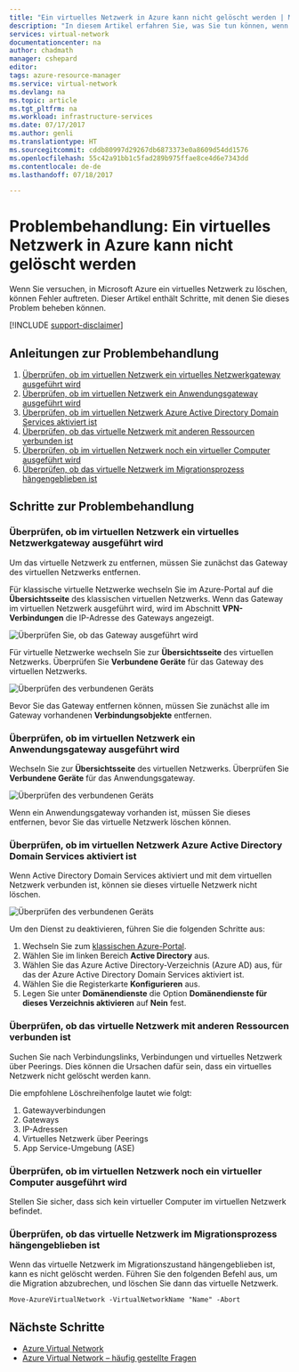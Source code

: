 ```yaml
---
title: "Ein virtuelles Netzwerk in Azure kann nicht gelöscht werden | Microsoft-Dokumentationen"
description: "In diesem Artikel erfahren Sie, was Sie tun können, wenn ein virtuelles Netzwerk in Azure nicht gelöscht werden kann."
services: virtual-network
documentationcenter: na
author: chadmath
manager: cshepard
editor: 
tags: azure-resource-manager
ms.service: virtual-network
ms.devlang: na
ms.topic: article
ms.tgt_pltfrm: na
ms.workload: infrastructure-services
ms.date: 07/17/2017
ms.author: genli
ms.translationtype: HT
ms.sourcegitcommit: cddb80997d29267db6873373e0a8609d54dd1576
ms.openlocfilehash: 55c42a91bb1c5fad289b975ffae8ce4d6e7343dd
ms.contentlocale: de-de
ms.lasthandoff: 07/18/2017

---
```


# <a name="troubleshooting-failed-to-delete-a-virtual-network-in-azure"></a>Problembehandlung: Ein virtuelles Netzwerk in Azure kann nicht gelöscht werden

Wenn Sie versuchen, in Microsoft Azure ein virtuelles Netzwerk zu löschen, können Fehler auftreten. Dieser Artikel enthält Schritte, mit denen Sie dieses Problem beheben können. 

[!INCLUDE [support-disclaimer](../../includes/support-disclaimer.md)]

## <a name="troubleshooting-guidance"></a>Anleitungen zur Problembehandlung 

1. [Überprüfen, ob im virtuellen Netzwerk ein virtuelles Netzwerkgateway ausgeführt wird](#check-whether-a-virtual-network-gateway-is-running-in-the-virtual-network)
2. [Überprüfen, ob im virtuellen Netzwerk ein Anwendungsgateway ausgeführt wird](#check-whether-an-application-gateway-is-running-in-the-virtual-network)
3. [Überprüfen, ob im virtuellen Netzwerk Azure Active Directory Domain Services aktiviert ist](#check-whether-azure-active-directory-domain-service-is-enabled-in-the-virtual-network)
4. [Überprüfen, ob das virtuelle Netzwerk mit anderen Ressourcen verbunden ist](#check-whether-the-virtual-network-is-connected-to-other-resource)
5. [Überprüfen, ob im virtuellen Netzwerk noch ein virtueller Computer ausgeführt wird](#check-whether-a-virtual-machine-is-still-running-in-the-virtual-network)
6. [Überprüfen, ob das virtuelle Netzwerk im Migrationsprozess hängengeblieben ist](#check-whether-the-virtual-network-is-stuck-in-migration)

## <a name="troubleshooting-steps"></a>Schritte zur Problembehandlung

### <a name="check-whether-a-virtual-network-gateway-is-running-in-the-virtual-network"></a>Überprüfen, ob im virtuellen Netzwerk ein virtuelles Netzwerkgateway ausgeführt wird

Um das virtuelle Netzwerk zu entfernen, müssen Sie zunächst das Gateway des virtuellen Netzwerks entfernen.

Für klassische virtuelle Netzwerke wechseln Sie im Azure-Portal auf die **Übersichtsseite** des klassischen virtuellen Netzwerks. Wenn das Gateway im virtuellen Netzwerk ausgeführt wird, wird im Abschnitt **VPN-Verbindungen** die IP-Adresse des Gateways angezeigt. 

![Überprüfen Sie, ob das Gateway ausgeführt wird](media/virtual-network-troubleshoot-cannot-delete-vnet/classic-gateway.png)

Für virtuelle Netzwerke wechseln Sie zur **Übersichtsseite** des virtuellen Netzwerks. Überprüfen Sie **Verbundene Geräte** für das Gateway des virtuellen Netzwerks.

![Überprüfen des verbundenen Geräts](media/virtual-network-troubleshoot-cannot-delete-vnet/vnet-gateway.png)

Bevor Sie das Gateway entfernen können, müssen Sie zunächst alle im Gateway vorhandenen **Verbindungsobjekte** entfernen. 

### <a name="check-whether-an-application-gateway-is-running-in-the-virtual-network"></a>Überprüfen, ob im virtuellen Netzwerk ein Anwendungsgateway ausgeführt wird

Wechseln Sie zur **Übersichtsseite** des virtuellen Netzwerks. Überprüfen Sie **Verbundene Geräte** für das Anwendungsgateway.

![Überprüfen des verbundenen Geräts](media/virtual-network-troubleshoot-cannot-delete-vnet/app-gateway.png)

Wenn ein Anwendungsgateway vorhanden ist, müssen Sie dieses entfernen, bevor Sie das virtuelle Netzwerk löschen können.

### <a name="check-whether-azure-active-directory-domain-service-is-enabled-in-the-virtual-network"></a>Überprüfen, ob im virtuellen Netzwerk Azure Active Directory Domain Services aktiviert ist

Wenn Active Directory Domain Services aktiviert und mit dem virtuellen Netzwerk verbunden ist, können sie dieses virtuelle Netzwerk nicht löschen. 

![Überprüfen des verbundenen Geräts](media/virtual-network-troubleshoot-cannot-delete-vnet/enable-domain-services.png)

Um den Dienst zu deaktivieren, führen Sie die folgenden Schritte aus:

1. Wechseln Sie zum [klassischen Azure-Portal](https://manage.windowsazure.com).
2. Wählen Sie im linken Bereich **Active Directory** aus.
3. Wählen Sie das Azure Active Directory-Verzeichnis (Azure AD) aus, für das der Azure Active Directory Domain Services aktiviert ist.
4. Wählen Sie die Registerkarte **Konfigurieren** aus.
5. Legen Sie unter **Domänendienste** die Option **Domänendienste für dieses Verzeichnis aktivieren** auf **Nein** fest.  

### <a name="check-whether-the-virtual-network-is-connected-to-other-resource"></a>Überprüfen, ob das virtuelle Netzwerk mit anderen Ressourcen verbunden ist

Suchen Sie nach Verbindungslinks, Verbindungen und virtuelles Netzwerk über Peerings. Dies können die Ursachen dafür sein, dass ein virtuelles Netzwerk nicht gelöscht werden kann. 

Die empfohlene Löschreihenfolge lautet wie folgt:

1. Gatewayverbindungen
2. Gateways
3. IP-Adressen
4. Virtuelles Netzwerk über Peerings
5. App Service-Umgebung (ASE)

### <a name="check-whether-a-virtual-machine-is-still-running-in-the-virtual-network"></a>Überprüfen, ob im virtuellen Netzwerk noch ein virtueller Computer ausgeführt wird

Stellen Sie sicher, dass sich kein virtueller Computer im virtuellen Netzwerk befindet.

### <a name="check-whether-the-virtual-network-is-stuck-in-migration"></a>Überprüfen, ob das virtuelle Netzwerk im Migrationsprozess hängengeblieben ist

Wenn das virtuelle Netzwerk im Migrationszustand hängengeblieben ist, kann es nicht gelöscht werden. Führen Sie den folgenden Befehl aus, um die Migration abzubrechen, und löschen Sie dann das virtuelle Netzwerk.

    Move-AzureVirtualNetwork -VirtualNetworkName "Name" -Abort

## <a name="next-steps"></a>Nächste Schritte

- [Azure Virtual Network](virtual-networks-overview.md)
- [Azure Virtual Network – häufig gestellte Fragen](virtual-networks-faq.md)
